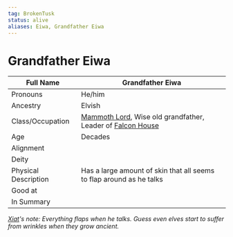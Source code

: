 ```yaml
---
tag: BrokenTusk
status: alive
aliases: Eiwa, Grandfather Eiwa
---
```

# Grandfather Eiwa

| Full Name            | Grandfather Eiwa                                                     |
| -------------------- | -------------------------------------------------------------------- |
| Pronouns             | He/him                                                               |
| Ancestry             | Elvish                                                               |
| Class/Occupation     |  [Mammoth Lord](questforthefrozenflame/docs/Backstory/Notions/Mammoth-Lord.md), Wise old grandfather, Leader of [Falcon House](questforthefrozenflame/docs/Backstory/Organizations/Falcon-House.md)                               |
| Age                  | Decades                                                              |
| Alignment            |                                                                      |
| Deity                |                                                                      |
| Physical Description | Has a large amount of skin that all seems to flap around as he talks |
| Good at              |                                                                      |
| In Summary           |                                                                      |

*[Xiat](questforthefrozenflame/docs/Backstory/NPCs/People/Broken-Tusk/Party-Members/Xiat.md)'s note: Everything flaps when he talks. Guess even elves start to suffer from wrinkles when they grow ancient.*